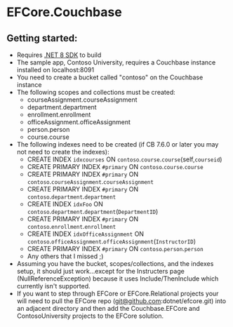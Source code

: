 # EFCore.Couchbase

## Getting started:
* Requires [.NET 8 SDK](https://dotnet.microsoft.com/en-us/download/dotnet/8.0) to build
* The sample app, Contoso University, requires a Couchbase instance installed on localhost:8091
* You need to create a bucket called "contoso" on the Couchbase instance
* The following scopes and collections must be created:
   * courseAssignment.courseAssignment
   * department.department
   * enrollment.enrollment
   * officeAssignment.officeAssignment
   * person.person
   * course.course
 * The following indexes need to be created (if CB 7.6.0 or later you may not need to create the indexes):
   * CREATE INDEX `idxcourses` ON `contoso`.`course`.`course`(self,`courseid`)
   * CREATE PRIMARY INDEX `#primary` ON `contoso`.`course`.`course`
   * CREATE PRIMARY INDEX `#primary` ON `contoso`.`courseAssignment`.`courseAssignment`
   * CREATE PRIMARY INDEX `#primary` ON `contoso`.`department`.`department`
   * CREATE INDEX `idxFoo` ON `contoso`.`department`.`department`(`DepartmentID`)
   * CREATE PRIMARY INDEX `#primary` ON `contoso`.`enrollment`.`enrollment`
   * CREATE INDEX `idxOfficeAssignment` ON `contoso`.`officeAssignment`.`officeAssignment`(`InstructorID`)
   * CREATE PRIMARY INDEX `#primary` ON `contoso`.`person`.`person`
   * Any others that I missed ;)
 * Assuming you have the bucket, scopes/collections, and the indexes setup, it should just work...except for the Instructers page (NullReferenceException) because it uses Include/ThenInclude which currently isn't supported.
 * If you want to step through EFCore or EFCore.Relational projects your will need to pull the EFCore repo (git@github.com:dotnet/efcore.git) into an adjacent directory and then add the Couchbase.EFCore and ContosoUniversity projects to the EFCore solution.
   
